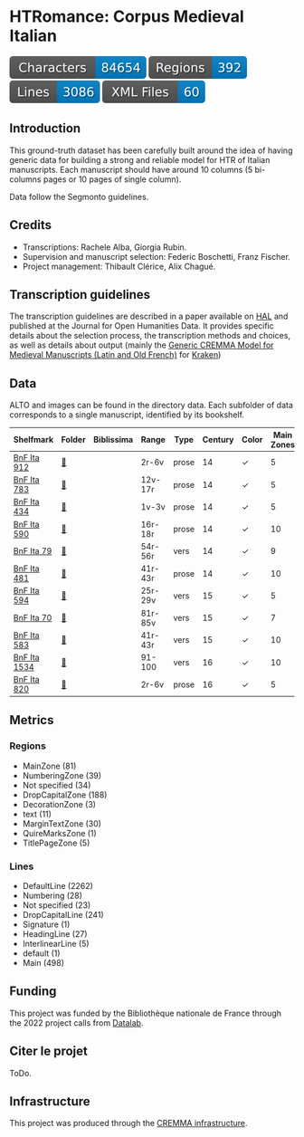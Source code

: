 HTRomance: Corpus Medieval Italian
=====================
![characters badge](badges/characters.svg) ![regions badge](badges/regions.svg) ![lines badge](badges/lines.svg) ![files badge](badges/files.svg)

<!-- Custom Zone -->

## Introduction

This ground-truth dataset has been carefully built around the idea of having generic data for building a strong and reliable model for HTR of Italian manuscripts. Each manuscript should have around 10 columns (5 bi-columns pages or 10 pages of single column).

Data follow the Segmonto guidelines.

## Credits

- Transcriptions: Rachele Alba, Giorgia Rubin.
- Supervision and manuscript selection: Federic Boschetti, Franz Fischer.
- Project management: Thibault Clérice, Alix Chagué.

<!-- Rien ne doit être modifié manuellement après la balise Start Auto -->

<!-- Start Auto -->

## Transcription guidelines

The transcription guidelines are described in a paper available on [HAL](https://hal-enc.archives-ouvertes.fr/hal-03828353) and published at the Journal for Open Humanities Data. It provides specific details about the selection process, the transcription methods and choices, as well as details about output (mainly the [Generic CREMMA Model for Medieval Manuscripts (Latin and Old French)](https://zenodo.org/record/7234166#.Y7f69afMJhE) for [Kraken](https://kraken.re))

## Data

ALTO and images can be found in the directory data. Each subfolder of data corresponds to a 
single manuscript, identified by its bookshelf.

<!-- BeginTable -->

| Shelfmark                                                        | Folder                                      | Biblissima   | Range   | Type   |   Century | Color   |   Main Zones |   Lines |   Characters | Genre        | Content                            |
|------------------------------------------------------------------|---------------------------------------------|--------------|---------|--------|-----------|---------|--------------|---------|--------------|--------------|------------------------------------|
| [BnF Ita 912](https://gallica.bnf.fr/ark:/12148/btv1b52501692k)  | [🔗](../medieval-italian/data/bnf-ita-912)  |              | 2r-6v   | prose  |        14 | ✓       |            5 |      94 |         1613 | prose        | Cataloghi di prezzi delle merci    |
| [BnF Ita 783](https://gallica.bnf.fr/ark:/12148/btv1b52515037r)  | [🔗](../medieval-italian/data/bnf-ita-783)  |              | 12v-17r | prose  |        14 | ✓       |            5 |     158 |         6397 | prose        | Dandolo, Cronica                   |
| [BnF Ita 434](https://gallica.bnf.fr/ark:/12148/btv1b84363869)   | [🔗](../medieval-italian/data/bnf-ita-434)  |              | 1v-3v   | prose  |        14 | ✓       |            5 |     186 |         8573 | prose        | Marco Polo, Il Milione             |
| [BnF Ita 590](https://gallica.bnf.fr/ark:/12148/btv1b8433319z)   | [🔗](../medieval-italian/data/bnf-ita-590)  |              | 16r-18r | prose  |        14 | ✓       |           10 |     452 |         9370 | poésie+prose | Virgilio, Eneide (volgarizzamento) |
| [BnF Ita 79](https://gallica.bnf.fr/ark:/12148/btv1b52507492w)   | [🔗](../medieval-italian/data/bnf-ita-79)   |              | 54r-56r | vers   |        14 | ✓       |            9 |     423 |        11773 | poésie       | Dante, La divina commedia          |
| [BnF Ita 481](https://gallica.bnf.fr/ark:/12148/btv1b84268148)   | [🔗](../medieval-italian/data/bnf-ita-481)  |              | 41r-43r | prose  |        14 | ✓       |           10 |     512 |        15667 | prose        | Boccaccio, Filocolo                |
| [BnF Ita 594](https://gallica.bnf.fr/ark:/12148/btv1b8433322f)   | [🔗](../medieval-italian/data/bnf-ita-594)  |              | 25r-29v | vers   |        15 | ✓       |            5 |     244 |         5132 | poésie       | El Sinibaldo                       |
| [BnF Ita 70](https://gallica.bnf.fr/ark:/12148/btv1b8426803g)    | [🔗](../medieval-italian/data/bnf-ita-70)   |              | 81r-85v | vers   |        15 | ✓       |            7 |     338 |         7361 | poésie       | Dante, La divina commedia          |
| [BnF Ita 583](https://gallica.bnf.fr/ark:/12148/btv1b84333085)   | [🔗](../medieval-italian/data/bnf-ita-583)  |              | 41r-43r | vers   |        15 | ✓       |           10 |     373 |         9909 | poésie       | Boccaccio, Teseida                 |
| [BnF Ita 1534](https://gallica.bnf.fr/ark:/12148/btv1b52504356m) | [🔗](../medieval-italian/data/bnf-ita-1534) |              | 91-100  | vers   |        16 | ✓       |           10 |     181 |         4179 | poésie       | G.B. Strozzi, Rime                 |
| [BnF Ita 820](https://gallica.bnf.fr/ark:/12148/btv1b52500670h)  | [🔗](../medieval-italian/data/bnf-ita-820)  |              | 2r-6v   | prose  |        16 | ✓       |            5 |     125 |         4680 | prose        | Vita di Cola di Rienzo (et alia)   |

<!-- EndTable -->

## Metrics

<!-- StartMetric -->

### Regions

- MainZone (81)
- NumberingZone (39)
- Not specified (34)
- DropCapitalZone (188)
- DecorationZone (3)
- text (11)
- MarginTextZone (30)
- QuireMarksZone (1)
- TitlePageZone (5)

### Lines

- DefaultLine (2262)
- Numbering (28)
- Not specified (23)
- DropCapitalLine (241)
- Signature (1)
- HeadingLine (27)
- InterlinearLine (5)
- default (1)
- Main (498)

<!-- EndMetric -->

## Funding

This project was funded by the Bibliothèque nationale de France through the 2022 project calls from
[Datalab](https://www.bnf.fr/fr/bnf-datalab).

## Citer le projet

ToDo.

## Infrastructure

This project was produced through the [CREMMA infrastructure](https://www.dim-map.fr/projets-soutenus/cremma/).

